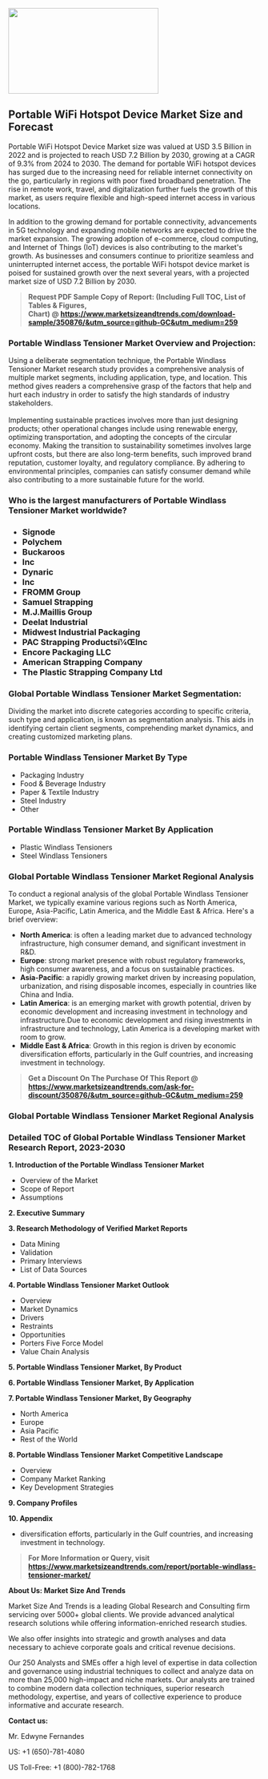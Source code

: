 <p><img class="alignnone size-medium wp-image-20088" src="https://ffe5etoiles.com/wp-content/uploads/2024/12/MST1-300x171.png" alt="" width="300" height="171" /></p><h2>Portable WiFi Hotspot Device Market Size and Forecast</h2><p>Portable WiFi Hotspot Device Market size was valued at USD 3.5 Billion in 2022 and is projected to reach USD 7.2 Billion by 2030, growing at a CAGR of 9.3% from 2024 to 2030. The demand for portable WiFi hotspot devices has surged due to the increasing need for reliable internet connectivity on the go, particularly in regions with poor fixed broadband penetration. The rise in remote work, travel, and digitalization further fuels the growth of this market, as users require flexible and high-speed internet access in various locations.</p><p>In addition to the growing demand for portable connectivity, advancements in 5G technology and expanding mobile networks are expected to drive the market expansion. The growing adoption of e-commerce, cloud computing, and Internet of Things (IoT) devices is also contributing to the market's growth. As businesses and consumers continue to prioritize seamless and uninterrupted internet access, the portable WiFi hotspot device market is poised for sustained growth over the next several years, with a projected market size of USD 7.2 Billion by 2030.</p></p><blockquote id="" class=""><strong>Request PDF Sample Copy of Report: (Including Full TOC, List of Tables &amp; Figures, Chart)&nbsp;@&nbsp;<strong><a href="https://www.marketsizeandtrends.com/download-sample/350876/&utm_source=github-GC&utm_medium=259" target="_blank">https://www.marketsizeandtrends.com/download-sample/350876/&utm_source=github-GC&utm_medium=259</a></strong></strong></blockquote><h3 id="" class="">Portable Windlass Tensioner Market&nbsp;Overview and Projection:</h3><p id="" class="">Using a deliberate segmentation technique, the Portable Windlass Tensioner Market research study provides a comprehensive analysis of multiple market segments, including application, type, and location. This method gives readers a comprehensive grasp of the factors that help and hurt each industry in order to satisfy the high standards of industry stakeholders. <br /> <br />Implementing sustainable practices involves more than just designing products; other operational changes include using renewable energy, optimizing transportation, and adopting the concepts of the circular economy. Making the transition to sustainability sometimes involves large upfront costs, but there are also long-term benefits, such improved brand reputation, customer loyalty, and regulatory compliance. By adhering to environmental principles, companies can satisfy consumer demand while also contributing to a more sustainable future for the world.</p><h3 id="" class="">Who is the largest manufacturers of&nbsp;Portable Windlass Tensioner Market worldwide?</h3><h3 class=""><p><ul><li>Signode </li><li> Polychem </li><li> Buckaroos </li><li> Inc </li><li> Dynaric </li><li> Inc </li><li> FROMM Group </li><li> Samuel Strapping </li><li> M.J.Maillis Group </li><li> Deelat Industrial </li><li> Midwest Industrial Packaging </li><li> PAC Strapping Productsï¼ŒInc </li><li> Encore Packaging LLC </li><li> American Strapping Company </li><li> The Plastic Strapping Company Ltd</li></ul></p></h3><h3 id="" class="">Global&nbsp;Portable Windlass Tensioner Market Segmentation:</h3><p id="" class="">Dividing the market into discrete categories according to specific criteria, such type and application, is known as segmentation analysis. This aids in identifying certain client segments, comprehending market dynamics, and creating customized marketing plans.</p><h3 id="" class="">Portable Windlass Tensioner Market&nbsp;By Type</h3><p><p><ul><li>Packaging Industry</li><li> Food & Beverage Industry</li><li> Paper & Textile Industry</li><li> Steel Industry</li><li> Other</p></li></ul></p></p><h3 id="" class="">Portable Windlass Tensioner Market&nbsp;By Application</h3><p class=""><p><ul><li>Plastic Windlass Tensioners</li><li> Steel Windlass Tensioners</li></ul></p></p><h3 id="" class="">Global Portable Windlass Tensioner Market Regional Analysis</h3><p id="" class="">To conduct a regional analysis of the global Portable Windlass Tensioner Market, we typically examine various regions such as North America, Europe, Asia-Pacific, Latin America, and the Middle East &amp; Africa. Here's a brief overview:</p><ul><li><strong>North America</strong>: is often a leading market due to advanced technology infrastructure, high consumer demand, and significant investment in R&amp;D.</li><li><strong>Europe</strong>: strong market presence with robust regulatory frameworks, high consumer awareness, and a focus on sustainable practices.</li><li><strong>Asia-Pacific</strong>: a rapidly growing market driven by increasing population, urbanization, and rising disposable incomes, especially in countries like China and India.</li><li><strong>Latin America</strong>: is an emerging market with growth potential, driven by economic development and increasing investment in technology and infrastructure.Due to economic development and rising investments in infrastructure and technology, Latin America is a developing market with room to grow.</li><li><strong>Middle East &amp; Africa</strong>: Growth in this region is driven by economic diversification efforts, particularly in the Gulf countries, and increasing investment in technology.</li></ul><blockquote id="" class=""><strong>Get a Discount On The Purchase Of This Report @ <strong><a href="https://www.marketsizeandtrends.com/ask-for-discount/350876/&utm_source=github-GC&utm_medium=259" target="_blank">https://www.marketsizeandtrends.com/ask-for-discount/350876/&utm_source=github-GC&utm_medium=259</a></strong></strong></blockquote><h3 id="" class="">Global Portable Windlass Tensioner Market Regional Analysis</h3><h3 id="" class="">Detailed TOC of Global Portable Windlass Tensioner Market Research Report, 2023-2030</h3><p id="" class=""><strong>1. Introduction of the Portable Windlass Tensioner Market</strong></p><ul><li>Overview of the Market</li><li>Scope of Report</li><li>Assumptions</li></ul><p id="" class=""><strong>2. Executive Summary</strong></p><p id="" class=""><strong>3. Research Methodology of Verified Market Reports</strong></p><ul><li>Data Mining</li><li>Validation</li><li>Primary Interviews</li><li>List of Data Sources</li></ul><p id="" class=""><strong>4. Portable Windlass Tensioner Market Outlook</strong></p><ul><li>Overview</li><li>Market Dynamics</li><li>Drivers</li><li>Restraints</li><li>Opportunities</li><li>Porters Five Force Model</li><li>Value Chain Analysis</li></ul><p id="" class=""><strong>5. Portable Windlass Tensioner Market, By Product</strong></p><p id="" class=""><strong>6. Portable Windlass Tensioner Market, By Application</strong></p><p id="" class=""><strong>7. Portable Windlass Tensioner Market, By Geography</strong></p><ul><li>North America</li><li>Europe</li><li>Asia Pacific</li><li>Rest of the World</li></ul><p id="" class=""><strong>8. Portable Windlass Tensioner Market Competitive Landscape</strong></p><ul><li>Overview</li><li>Company Market Ranking</li><li>Key Development Strategies</li></ul><p id="" class=""><strong>9. Company Profiles</strong></p><p id="" class=""><strong>10. Appendix</strong></p><ul><li>diversification efforts, particularly in the Gulf countries, and increasing investment in technology.</li></ul><blockquote id="" class=""><strong>For More Information or Query, visit <strong><strong><a href="https://www.marketsizeandtrends.com/report/portable-windlass-tensioner-market/" target="_blank">https://www.marketsizeandtrends.com/report/portable-windlass-tensioner-market/</a></strong></strong></strong></blockquote><p id="" class=""><strong>About Us: Market Size And Trends</strong></p><p id="" class="">Market Size And Trends is a leading Global Research and Consulting firm servicing over 5000+ global clients. We provide advanced analytical research solutions while offering information-enriched research studies.</p><p id="" class="">We also offer insights into strategic and growth analyses and data necessary to achieve corporate goals and critical revenue decisions.</p><p id="" class="">Our 250 Analysts and SMEs offer a high level of expertise in data collection and governance using industrial techniques to collect and analyze data on more than 25,000 high-impact and niche markets. Our analysts are trained to combine modern data collection techniques, superior research methodology, expertise, and years of collective experience to produce informative and accurate research.</p><p id="" class=""><strong>Contact us:</strong></p><p id="" class="">Mr. Edwyne Fernandes</p><p id="" class="">US: +1 (650)-781-4080</p><p id="" class="">US Toll-Free: +1 (800)-782-1768</p>
